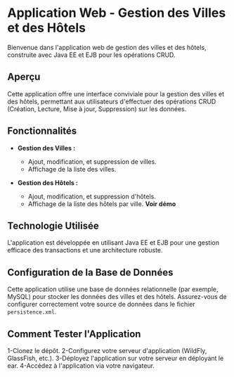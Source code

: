  # Application Web - Gestion des Villes et des Hôtels
Bienvenue dans l'application web de gestion des villes et des hôtels, construite avec Java EE et EJB pour les opérations CRUD.

## Aperçu
Cette application offre une interface conviviale pour la gestion des villes et des hôtels, permettant aux utilisateurs d'effectuer des opérations CRUD (Création, Lecture, Mise à jour, Suppression) sur les données.

## Fonctionnalités

- **Gestion des Villes :**
  - Ajout, modification, et suppression de villes.
  - Affichage de la liste des villes.

- **Gestion des Hôtels :**
  - Ajout, modification, et suppression d'hôtels.
  - Affichage de la liste des hôtels par ville.
  **Voir démo**

## Technologie Utilisée
L'application est développée en utilisant Java EE et EJB pour une gestion efficace des transactions et une architecture robuste.
## Configuration de la Base de Données
Cette application utilise une base de données relationnelle (par exemple, MySQL) pour stocker les données des villes et des hôtels. Assurez-vous de configurer correctement votre source de données dans le fichier `persistence.xml`.
## Comment Tester l'Application
1-Clonez le dépôt.
2-Configurez votre serveur d'application (WildFly, GlassFish, etc.).
3-Déployez l'application sur votre serveur en déployant le ear.
4-Accédez à l'application via votre navigateur.



